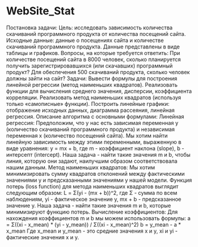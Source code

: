 # WebSite_Stat
Постановка задачи: Цель: исследовать зависимость количества скачиваний программного 
продукта от количества посещений сайта. Исходные данные: данные о посещениях сайта и 
количестве скачиваний программного продукта. Данные представлены в виде таблицы и 
графиков.
Вопросы, на которые требуется ответить:
При количестве посещений сайта в 8000 человек, сколько планируется получить 
зарегистрировавшихся (или скачавших) программный продукт? Для обеспечения 500 
скачиваний продукта, сколько человек должны зайти на сайт? Задачи:
Вывести формулы для построения линейной регрессии (метод наименьших квадратов). 
Реализовать функции для вычисления среднего значения, дисперсии, коэффициента 
корреляции. Реализовать метод наименьших квадратов (используя только «самописные» 
функции). Построить линейные графики: отображение исходных данных, диаграмма 
рассеяния, линейная регрессия.
Описание алгоритма с основными формулами:
Линейная регрессия:
Предположим, что у нас есть зависимая переменная y (количество скачиваний 
программного продукта) и независимая переменная x (количество посещений сайта). Мы 
хотим найти линейную зависимость между этими переменными, выраженную в виде 
уравнения: y = mx + b, где m - коэффициент наклона (slope), b - интерсепт (intercept). Наша 
задача - найти такие значения m и b, чтобы линия, которую они задают, наилучшим 
образом соответствовала нашим данным. Метод наименьших квадратов:
Мы хотим минимизировать сумму квадратов отклонений между фактическими значениями 
y и предсказанными значениями y нашей модели. Функция потерь (loss function) для метода
наименьших квадратов выглядит следующим образом: L = Σ(yi - (mx + b))^2, где Σ - сумма по
всем наблюдениям, yi - фактическое значение y, mx + b - предсказанное значение y. Наша 
задача - найти такие значения m и b, которые минимизируют функцию потерь. Вычисление
коэффициентов:
Для нахождения коэффициентов m и b мы можем использовать формулы: a = Σ((xi - 
x_mean) * (yi - y_mean)) / Σ((xi - x_mean)^2) b = y_mean - a * x_mean Где x_mean и y_mean - 
это средние значения x и y, xi и yi - фактические значения x и y.
